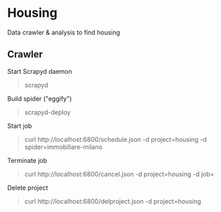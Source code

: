 # Housing
Data crawler & analysis to find housing

## Crawler
Start Scrapyd daemon
> scrapyd

Build spider ("eggify")
> scrapyd-deploy

Start job
> curl http://localhost:6800/schedule.json -d project=housing -d spider=immobiliare-milano

Terminate job
> curl http://localhost:6800/cancel.json -d project=housing -d job=<jobid>

Delete project
> curl http://localhost:6800/delproject.json -d project=housing
